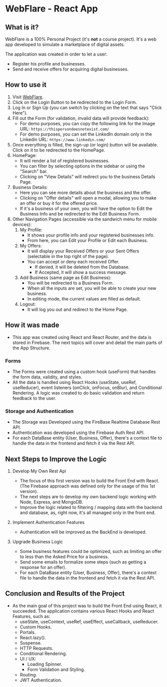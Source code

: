 # WebFlare - React App

## What is it?

WebFlare is a 100% Personal Project (it's **not** a course project). It's a web app developed to simulate a marketplace of digital assets.

The application was created in order to let a user:

- Register his profile and businesses.
- Send and receive offers for acquiring digital businesses.

## How to use it

1. Visit [WebFlare](https://webflare.vercel.app/).
2. Click on the Login Button to be redirected to the Login Form.
3. Log In or Sign Up (you can switch by clicking on the text that says "Click Here").
4. Fill out the Form (for validation, invalid data will provide feedback):
   - For demo purposes, you can copy the following link for the Image URL: `https://thispersondoesnotexist.com/`
   - For demo purposes, you can set the LinkedIn domain only in the Linkedin URL: `https://www.linkedin.com/`
5. Once everything is filled, the sign-up (or login) button will be available. Click on it to be redirected to the HomePage.
6. HomePage:
   - It will render a list of registered businesses.
   - You can filter by selecting options in the sidebar or using the "Search" bar.
   - Clicking on "View Details" will redirect you to the business Details Page.
7. Business Details:
   - Here you can see more details about the business and the offer.
   - Clicking on "Offer details" will open a modal, allowing you to make an offer or buy it for the offered price.
   - If it's a business of your own, you will have the option to Edit the Business Info and be redirected to the Edit Business Form.
8. Other Navigation Pages (accessible via the sandwich menu for mobile devices):
   1. My Profile:
      - It shows your profile info and your registered businesses info.
      - From here, you can Edit your Profile or Edit each Business.
   2. My Offers:
      - It will display your Received Offers or your Sent Offers (selectable in the top right of the page).
      - You can accept or deny each received Offer.
        - If denied, it will be deleted from the Database.
        - If Accepted, it will show a success message.
   3. Add Business (same page as Edit Business):
      - You will be redirected to a Business Form.
      - When all the inputs are set, you will be able to create your new business.
      - In editing mode, the current values are filled as default.
   4. Logout:
      - It will log you out and redirect to the Home Page.

## How it was made

- This app was created using React and React Router, and the data is stored in Firebase. The next topics will cover and detail the main parts of the App Structure.

### Forms

- The Forms were created using a custom hook (useForm) that handles the form data, validity, and styles.
- All the data is handled using React Hooks (useState, useRef, useReducer), event listeners (onClick, onFocus, onBlur), and Conditional Rendering. A logic was created to do basic validation and return feedback to the user.

### Storage and Authentication

- The Storage was Developed using the FireBase Realtime Database Rest API.
- Authentication was developed using the Firebase Auth Rest API.
- For each DataBase entity (User, Business, Offer), there's a context file to handle the data in the frontend and fetch it via the Rest API.

## Next Steps to Improve the Logic

1. Develop My Own Rest Api

   - The focus of this first version was to build the Front End with React. (The Firebase approach was defined only for the usage of this 1st version).
   - The next steps are to develop my own backend logic working with Node, Express, and MongoDB.
   - Improve the logic related to filtering / mapping data with the backend and database, as, right now, it's all managed only in the front end.

2. Implement Authentication Features

   - Authentication will be improved as the BackEnd is developed.

3. Upgrade Business Logic
   - Some business features could be optimized, such as limiting an offer to less than the Asked Price for a business.
   - Send some emails to formalize some steps (such as getting a response for an offer).
   - For each DataBase entity (User, Business, Offer), there's a context file to handle the data in the frontend and fetch it via the Rest API.

## Conclusion and Results of the Project

- As the main goal of this project was to build the Front End using React, it succeeded. The application contains various React Hooks and React Features, such as:
  - useState, useContext, useRef, useEffect, useCallback, useReducer.
  - Custom Hooks.
  - Portals.
  - React.lazy().
  - Suspense.
  - HTTP Requests.
  - Conditional Rendering.
  - UI / UX:
    - Loading Spinner.
    - Form Validation and Styling.
  - Routing.
  - JWT Authentication.

